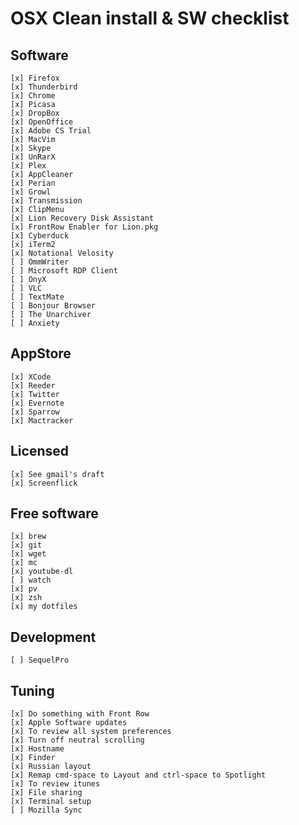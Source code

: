 OSX Clean install & SW checklist
================================

Software
--------
    [x] Firefox
    [x] Thunderbird
    [x] Chrome
    [x] Picasa
    [x] DropBox
    [x] OpenOffice
    [x] Adobe CS Trial
    [x] MacVim
    [x] Skype
    [x] UnRarX
    [x] Plex
    [x] AppCleaner
    [x] Perian
    [x] Growl
    [x] Transmission
    [x] ClipMenu
    [x] Lion Recovery Disk Assistant
    [x] FrontRow Enabler for Lion.pkg
    [x] Cyberduck
    [x] iTerm2
    [x] Notational Velosity
    [ ] OmmWriter
    [ ] Microsoft RDP Client
    [ ] OnyX
    [ ] VLC
    [ ] TextMate
    [ ] Bonjour Browser
    [ ] The Unarchiver
    [ ] Anxiety

AppStore
--------
    [x] XCode
    [x] Reeder
    [x] Twitter
    [x] Evernote
    [x] Sparrow
    [x] Mactracker

Licensed
--------
    [x] See gmail's draft
    [x] Screenflick


Free software
-------------
    [x] brew
    [x] git
    [x] wget
    [x] mc
    [x] youtube-dl
    [ ] watch
    [x] pv
    [x] zsh
    [x] my dotfiles

Development
-----------
    [ ] SequelPro

Tuning
------
    [x] Do something with Front Row
    [x] Apple Software updates
    [x] To review all system preferences
    [x] Turn off neutral scrolling
    [x] Hostname
    [x] Finder
    [x] Russian layout
    [x] Remap cmd-space to Layout and ctrl-space to Spotlight
    [x] To review itunes
    [x] File sharing
    [x] Terminal setup
    [ ] Mozilla Sync

